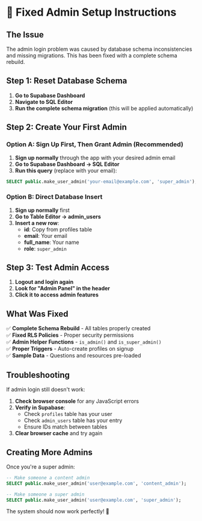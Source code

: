 # 🔧 Fixed Admin Setup Instructions

## The Issue
The admin login problem was caused by database schema inconsistencies and missing migrations. This has been fixed with a complete schema rebuild.

## Step 1: Reset Database Schema

1. **Go to Supabase Dashboard**
2. **Navigate to SQL Editor**
3. **Run the complete schema migration** (this will be applied automatically)

## Step 2: Create Your First Admin

### Option A: Sign Up First, Then Grant Admin (Recommended)

1. **Sign up normally** through the app with your desired admin email
2. **Go to Supabase Dashboard → SQL Editor**
3. **Run this query** (replace with your email):

```sql
SELECT public.make_user_admin('your-email@example.com', 'super_admin');
```

### Option B: Direct Database Insert

1. **Sign up normally** first
2. **Go to Table Editor → admin_users**
3. **Insert a new row**:
   - **id**: Copy from profiles table
   - **email**: Your email
   - **full_name**: Your name
   - **role**: `super_admin`

## Step 3: Test Admin Access

1. **Logout and login again**
2. **Look for "Admin Panel" in the header**
3. **Click it to access admin features**

## What Was Fixed

✅ **Complete Schema Rebuild** - All tables properly created  
✅ **Fixed RLS Policies** - Proper security permissions  
✅ **Admin Helper Functions** - `is_admin()` and `is_super_admin()`  
✅ **Proper Triggers** - Auto-create profiles on signup  
✅ **Sample Data** - Questions and resources pre-loaded  

## Troubleshooting

If admin login still doesn't work:

1. **Check browser console** for any JavaScript errors
2. **Verify in Supabase**:
   - Check `profiles` table has your user
   - Check `admin_users` table has your entry
   - Ensure IDs match between tables
3. **Clear browser cache** and try again

## Creating More Admins

Once you're a super admin:

```sql
-- Make someone a content admin
SELECT public.make_user_admin('user@example.com', 'content_admin');

-- Make someone a super admin
SELECT public.make_user_admin('user@example.com', 'super_admin');
```

The system should now work perfectly! 🚀